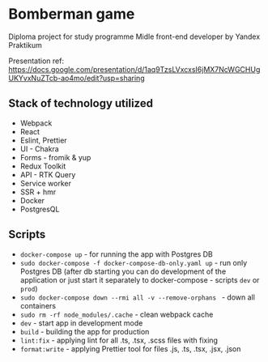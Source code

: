 # Bomberman game

Diploma project for study programme Midle front-end developer by Yandex Praktikum

Presentation ref: https://docs.google.com/presentation/d/1aq9TzsLVxcxsI6jMX7NcWGCHUgUKYvxNuZTcb-ao4mo/edit?usp=sharing

## Stack of technology utilized
* Webpack
* React
* Eslint, Prettier
* UI - Chakra
* Forms - fromik & yup
* Redux Toolkit
* API - RTK Query
* Service worker
* SSR + hmr
* Docker
* PostgresQL


## Scripts
* `docker-compose up` - for running the app with Postgres DB
* `sudo docker-compose -f docker-compose-db-only.yaml up` - run only Postgres DB (after db starting you can do development of the application or just start it separately to docker-compose - scripts `dev` or `prod`)
* `sudo docker-compose down --rmi all -v --remove-orphans
  ` - down all containers
* `sudo rm -rf node_modules/.cache` - clean webpack cache
* `dev` - start app in development mode
* `build` - building the app for production
* `lint:fix` - applying lint for all .ts, .tsx, .scss files with fixing
* `format:write` - applying Prettier tool for files .js, .ts, .tsx, .jsx, .json
